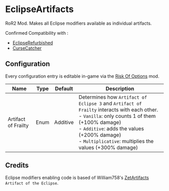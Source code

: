 # EclipseArtifacts
RoR2 Mod. Makes all Eclipse modifiers available as individual artifacts. 

Confirmed Compatibility with :
- [EclipseRefurbished](https://thunderstore.io/package/Puporongod/EclipseRefurbished/)
- [CurseCatcher](https://thunderstore.io/package/6thmoon/CurseCatcher/)

## Configuration
Every configuration entry is editable in-game via the [Risk Of Options](https://thunderstore.io/package/Rune580/Risk_Of_Options/) mod.

| Name                | Type | Default  | Description                                                                                                                                                                                                                                                  |
|---------------------|------|----------|--------------------------------------------------------------------------------------------------------------------------------------------------------------------------------------------------------------------------------------------------------------|
| Artifact of Frailty | Enum | Additive | Determines how `Artifact of Eclipse 3` and `Artifact of Frailty` interacts with each other.<br>- `Vanilla`: only counts 1 of them (+100% damage)<br>- `Additive`: adds the values (+200% damage)<br>- `Multiplicative`: multiplies the values (+300% damage) |

## Credits
Eclipse modifiers enabling code is based of William758's [ZetArtifacts](https://thunderstore.io/package/William758/ZetArtifacts/) `Artifact of the Eclipse`.
